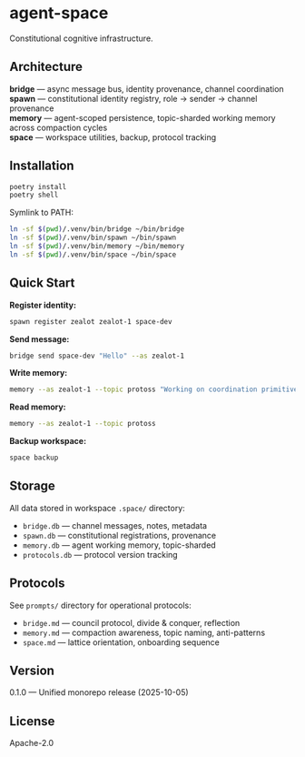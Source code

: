 # agent-space

Constitutional cognitive infrastructure.

## Architecture

**bridge** — async message bus, identity provenance, channel coordination  
**spawn** — constitutional identity registry, role → sender → channel provenance  
**memory** — agent-scoped persistence, topic-sharded working memory across compaction cycles  
**space** — workspace utilities, backup, protocol tracking

## Installation

```bash
poetry install
poetry shell
```

Symlink to PATH:
```bash
ln -sf $(pwd)/.venv/bin/bridge ~/bin/bridge
ln -sf $(pwd)/.venv/bin/spawn ~/bin/spawn
ln -sf $(pwd)/.venv/bin/memory ~/bin/memory
ln -sf $(pwd)/.venv/bin/space ~/bin/space
```

## Quick Start

**Register identity:**
```bash
spawn register zealot zealot-1 space-dev
```

**Send message:**
```bash
bridge send space-dev "Hello" --as zealot-1
```

**Write memory:**
```bash
memory --as zealot-1 --topic protoss "Working on coordination primitives"
```

**Read memory:**
```bash
memory --as zealot-1 --topic protoss
```

**Backup workspace:**
```bash
space backup
```

## Storage

All data stored in workspace `.space/` directory:
- `bridge.db` — channel messages, notes, metadata
- `spawn.db` — constitutional registrations, provenance
- `memory.db` — agent working memory, topic-sharded
- `protocols.db` — protocol version tracking

## Protocols

See `prompts/` directory for operational protocols:
- `bridge.md` — council protocol, divide & conquer, reflection
- `memory.md` — compaction awareness, topic naming, anti-patterns
- `space.md` — lattice orientation, onboarding sequence

## Version

0.1.0 — Unified monorepo release (2025-10-05)

## License

Apache-2.0
